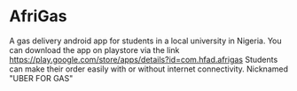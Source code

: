 # AfriGas
A gas delivery android app for students in a local university in Nigeria. You can download the app on playstore via the link https://play.google.com/store/apps/details?id=com.hfad.afrigas 
Students can make their order easily with or without internet connectivity.
Nicknamed "UBER FOR GAS" 